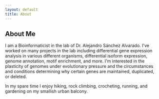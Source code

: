 ```yaml
---
layout: default 
title: About
---
```



## About Me


I am a Bioinformaticist in the lab of Dr. Alejandro Sánchez Alvarado. I've worked on many projects in the lab including differential gene expression analysis in various different organisms, differential isoform expression, genome annotation, motif enrichment, and more. I'm interested in the plasticity of genomes under evolutionary pressure and the circumstances and conditions determining why certain genes are maintained, duplicated, or deleted.


In my spare time I enjoy hiking, rock climbing, crocheting, running, and gardening on my smallish urban balcony. 





